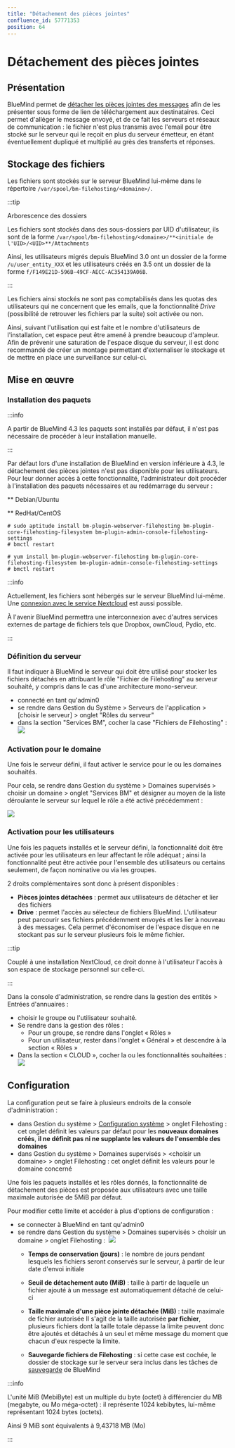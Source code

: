 ```yaml
---
title: "Détachement des pièces jointes"
confluence_id: 57771353
position: 64
---
```

# Détachement des pièces jointes


## Présentation

BlueMind permet de [détacher les pièces jointes des messages](/Guide_de_l_utilisateur/La_messagerie/Fichiers_volumineux_et_détachement_des_pièces_jointes/) afin de les présenter sous forme de lien de téléchargement aux destinataires. Ceci permet d'alléger le message envoyé, et de ce fait les serveurs et réseaux de communication : le fichier n'est plus transmis avec l'email pour être stocké sur le serveur qui le reçoit en plus du serveur émetteur, en étant éventuellement dupliqué et multiplié au grès des transferts et réponses.


## Stockage des fichiers

Les fichiers sont stockés sur le serveur BlueMind lui-même dans le répertoire `/var/spool/bm-filehosting/<domaine>/`.


:::tip

Arborescence des dossiers

Les fichiers sont stockés dans des sous-dossiers par UID d'utilisateur, ils sont de la forme `/var/spool/bm-filehosting/<domaine>/**<initiale de l'UID>/<UID>**/Attachments`

Ainsi, les utilisateurs migrés depuis BlueMind 3.0 ont un dossier de la forme `/u/user_entity_XXX` et les utilisateurs créés en 3.5 ont un dossier de la forme `f/F149E21D-596B-49CF-AECC-AC354139A06B`.

:::

Les fichiers ainsi stockés ne sont pas comptabilisés dans les quotas des utilisateurs qui ne concernent que les emails, que la fonctionnalité *Drive* (possibilité de retrouver les fichiers par la suite) soit activée ou non.

Ainsi, suivant l'utilisation qui est faite et le nombre d'utilisateurs de l'installation, cet espace peut être amené à prendre beaucoup d'ampleur. Afin de prévenir une saturation de l'espace disque du serveur, il est donc recommandé de créer un montage permettant d'externaliser le stockage et de mettre en place une surveillance sur celui-ci.

## Mise en œuvre

### Installation des paquets


:::info

A partir de BlueMind 4.3 les paquets sont installés par défaut, il n'est pas nécessaire de procéder à leur installation manuelle.

:::

Par défaut lors d'une installation de BlueMind en version inférieure à 4.3, le détachement des pièces jointes n'est pas disponible pour les utilisateurs. Pour leur donner accès à cette fonctionnalité, l'administrateur doit procéder à l'installation des paquets nécessaires et au redémarrage du serveur :


**
Debian/Ubuntu


**
RedHat/CentOS


```
# sudo aptitude install bm-plugin-webserver-filehosting bm-plugin-core-filehosting-filesystem bm-plugin-admin-console-filehosting-settings
# bmctl restart
```


```
# yum install bm-plugin-webserver-filehosting bm-plugin-core-filehosting-filesystem bm-plugin-admin-console-filehosting-settings
# bmctl restart
```


:::info

Actuellement, les fichiers sont hébergés sur le serveur BlueMind lui-même. Une [connexion avec le service Nextcloud](/Guide_de_l_administrateur/Configuration/Détachement_des_pièces_jointes/Connecter_avec_Nextcloud/) est aussi possible.

À l'avenir BlueMind permettra une interconnexion avec d'autres services externes de partage de fichiers tels que Dropbox, ownCloud, Pydio, etc.

:::

### Définition du serveur

Il faut indiquer à BlueMind le serveur qui doit être utilisé pour stocker les fichiers détachés en attribuant le rôle "Fichier de Filehosting" au serveur souhaité, y compris dans le cas d'une architecture mono-serveur.

- connecté en tant qu'admin0
- se rendre dans Gestion du Système > Serveurs de l'application > [choisir le serveur] > onglet "Rôles du serveur"
- dans la section "Services BM", cocher la case "Fichiers de Filehosting" :![](../../../attachments/57771353/62557126.png)


### Activation pour le domaine

Une fois le serveur défini, il faut activer le service pour le ou les domaines souhaités.

Pour cela, se rendre dans Gestion du système > Domaines supervisés > choisir un domaine > onglet "Services BM" et désigner au moyen de la liste déroulante le serveur sur lequel le rôle a été activé précédemment :

![](../../../attachments/57771353/62557121.png)

### Activation pour les utilisateurs

Une fois les paquets installés et le serveur défini, la fonctionnalité doit être activée pour les utilisateurs en leur affectant le rôle adéquat ; ainsi la fonctionnalité peut être activée pour l'ensemble des utilisateurs ou certains seulement, de façon nominative ou via les groupes.

2 droits complémentaires sont donc à présent disponibles :

- **Pièces jointes détachées** : permet aux utilisateurs de détacher et lier des fichiers
- **Drive** : permet l'accès au sélecteur de fichiers BlueMind. L'utilisateur peut parcourir ses fichiers précédemment envoyés et les lier à nouveau à des messages.
Cela permet d'économiser de l'espace disque en ne stockant pas sur le serveur plusieurs fois le même fichier.


:::tip

Couplé à une installation NextCloud, ce droit donne à l'utilisateur l'accès à son espace de stockage personnel sur celle-ci.

:::


Dans la console d'administration, se rendre dans la gestion des entités > Entrées d'annuaires :

- choisir le groupe ou l'utilisateur souhaité.
- Se rendre dans la gestion des rôles :
    - Pour un groupe, se rendre dans l'onglet « Rôles »
    - Pour un utilisateur, rester dans l'onglet « Général » et descendre à la section « Rôles »
- Dans la section « CLOUD », cocher la ou les fonctionnalités souhaitées :![](../../../attachments/57771353/62557124.png)


## Configuration

La configuration peut se faire à plusieurs endroits de la console d'administration :

- dans Gestion du système > [Configuration système](/Guide_de_l_administrateur/Configuration/Configuration_système/) > onglet Filehosting : cet onglet définit les valeurs par défaut pour les **nouveaux domaines créés**, **il ne définit pas ni ne supplante les valeurs de l'ensemble des domaines**
- dans Gestion du système > Domaines supervisés > &lt;choisir un domaine> > onglet Filehosting : cet onglet définit les valeurs pour le domaine concerné


Une fois les paquets installés et les rôles donnés, la fonctionnalité de détachement des pièces est proposée aux utilisateurs avec une taille maximale autorisée de 5MiB par défaut.

Pour modifier cette limite et accéder à plus d'options de configuration :

- se connecter à BlueMind en tant qu'admin0
- se rendre dans Gestion du système > Domaines supervisés > choisir un domaine > onglet Filehosting :  ![](../../../attachments/57771353/62557122.png)
    - **Temps de conservation (jours)** : le nombre de jours pendant lesquels les fichiers seront conservés sur le serveur, à partir de leur date d'envoi initiale
    - **Seuil de détachement auto (MiB)** : taille à partir de laquelle un fichier ajouté à un message est automatiquement détaché de celui-ci
    - **Taille maximale d'une pièce jointe détachée (MiB)** : taille maximale de fichier autorisée
Il s'agit de la taille autorisée **par fichier**, plusieurs fichiers dont la taille totale dépasse la limite peuvent donc être ajoutés et détachés à un seul et même message du moment que chacun d'eux respecte la limite.

    - **Sauvegarde fichiers de Filehosting** : si cette case est cochée, le dossier de stockage sur le serveur sera inclus dans les tâches de [sauvegarde](/Guide_de_l_administrateur/Sauvegarde_et_restauration/) de BlueMind


:::info

L'unité MiB (MebiByte) est un multiple du byte (octet) à différencier du MB (megabyte, ou Mo méga-octet) : il représente 1024 kebibytes, lui-même représentant 1024 bytes (octets).

Ainsi 9 MiB sont équivalents à 9,43718 MB (Mo)

:::



